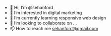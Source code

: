 - 👋 Hi, I’m @sehanford
- 👀 I’m interested in digital marketing
- 🌱 I’m currently learning responsive web design
- 💞️ I’m looking to collaborate on ...
- 📫 How to reach me sehanford@gmail.com

<!---
sehanford/sehanford is a ✨ special ✨ repository because its `README.md` (this file) appears on your GitHub profile.
You can click the Preview link to take a look at your changes.
--->
